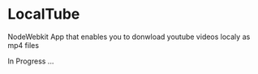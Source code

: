 LocalTube
=========

NodeWebkit App that enables you to donwload youtube videos localy as mp4 files


In Progress ...
